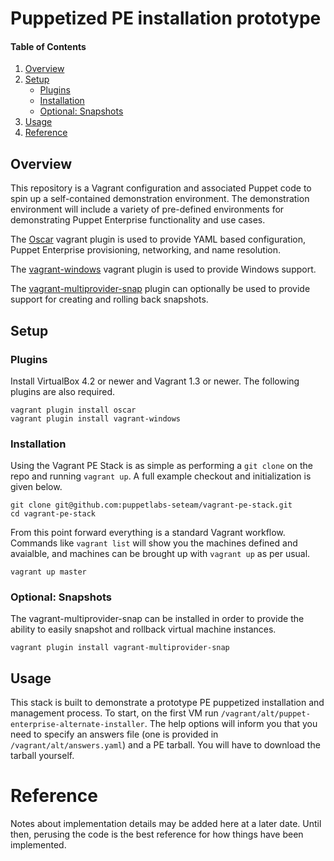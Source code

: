 # Puppetized PE installation prototype

#### Table of Contents

1. [Overview](#overview)
2. [Setup](#setup)
    * [Plugins](#plugins)
    * [Installation](#installation)
    * [Optional: Snapshots](#optional--snapshots)
3. [Usage](#usage)
4. [Reference](#reference)

## Overview

This repository is a Vagrant configuration and associated Puppet code to spin
up a self-contained demonstration environment. The demonstration environment
will include a variety of pre-defined environments for demonstrating Puppet
Enterprise functionality and use cases.

The [Oscar](https://github.com/adrienthebo/oscar) vagrant plugin is used to
provide YAML based configuration, Puppet Enterprise provisioning, networking,
and name resolution.

The [vagrant-windows](https://github.com/WinRb/vagrant-windows) vagrant plugin
is used to provide Windows support.

The [vagrant-multiprovider-snap](https://github.com/scalefactory/vagrant-multiprovider-snap)
plugin can optionally be used to provide support for creating and rolling back
snapshots.

## Setup

### Plugins

Install VirtualBox 4.2 or newer and Vagrant 1.3 or newer. The following plugins
are also required.

    vagrant plugin install oscar
    vagrant plugin install vagrant-windows

### Installation

Using the Vagrant PE Stack is as simple as performing a `git clone` on the repo
and running `vagrant up`. A full example checkout and initialization is given
below.

    git clone git@github.com:puppetlabs-seteam/vagrant-pe-stack.git
    cd vagrant-pe-stack

From this point forward everything is a standard Vagrant workflow. Commands
like `vagrant list` will show you the machines defined and avaialble, and
machines can be brought up with `vagrant up` as per usual.

    vagrant up master

### Optional: Snapshots

The vagrant-multiprovider-snap can be installed in order to provide the ability
to easily snapshot and rollback virtual machine instances.

    vagrant plugin install vagrant-multiprovider-snap

## Usage

This stack is built to demonstrate a prototype PE puppetized installation and
management process. To start, on the first VM run
`/vagrant/alt/puppet-enterprise-alternate-installer`. The help options will
inform you that you need to specify an answers file (one is provided in
`/vagrant/alt/answers.yaml`) and a PE tarball. You will have to download the
tarball yourself.

# Reference

Notes about implementation details may be added here at a later date. Until
then, perusing the code is the best reference for how things have been
implemented.
